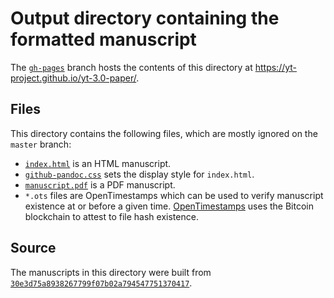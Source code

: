 # Output directory containing the formatted manuscript

The [`gh-pages`](https://github.com/yt-project/yt-3.0-paper/tree/gh-pages) branch hosts the contents of this directory at https://yt-project.github.io/yt-3.0-paper/.

## Files

This directory contains the following files, which are mostly ignored on the `master` branch:

+ [`index.html`](index.html) is an HTML manuscript.
+ [`github-pandoc.css`](github-pandoc.css) sets the display style for `index.html`.
+ [`manuscript.pdf`](manuscript.pdf) is a PDF manuscript.
+ `*.ots` files are OpenTimestamps which can be used to verify manuscript existence at or before a given time.
  [OpenTimestamps](opentimestamps.org) uses the Bitcoin blockchain to attest to file hash existence.

## Source

The manuscripts in this directory were built from
[`30e3d75a8938267799f07b02a794547751370417`](https://github.com/yt-project/yt-3.0-paper/commit/30e3d75a8938267799f07b02a794547751370417).
